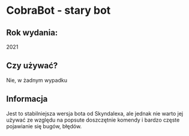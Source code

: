 # CobraBot - stary bot

## Rok wydania:

2021 

## Czy używać?

Nie, w żadnym wypadku

## Informacja

Jest to stabilniejsza wersja bota od Skyndalexa, ale jednak nie warto jej używać ze względu na popsute doszczętnie komendy i bardzo częste pojawianie się bugów, błędów.
